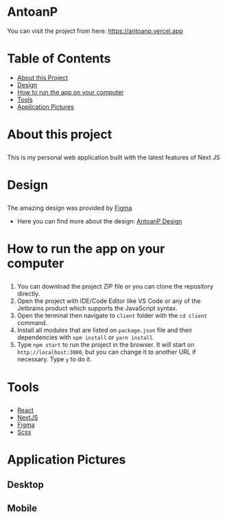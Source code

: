 # AntoanP

You can visit the project from here: https://antoanp.vercel.app

# Table of Contents
- <a href="#about">About this Project</a>
- <a href="#design">Design</a>
- <a href="#how-to-run">How to run the app on your computer</a>
- <a href="#tools">Tools</a>
- <a href="#application-pictures">Application Pictures</a>

# <p id="about">About this project</p>

This is my personal web application built with the latest features of Next JS
# <p id="design">Design</p>

The amazing design was provided by <a href="https://www.figma.com/">Figma</a>

- Here you can find more about the design: <a href="https://www.figma.com/file/bDWbt4do3mb3lc6V815EAl/AntoanP?type=design&node-id=0-1&mode=design&t=wEHXZ3yVVVcyFNeX-0">AntoanP Design</a>

# <p id="how-to-run">How to run the app on your computer</p>

1. You can download the project ZIP file or you can clone the repository directly.
2. Open the project with IDE/Code Editor like VS Code or any of the Jetbrains product which supports the JavaScript syntax.
4. Open the terminal then navigate to `client` folder with the `cd client` command.
5. Install all modules that are listed on `package.json` file and their dependencies with `npm install` or `yarn install`.
6. Type `npm start` to run the project in the browser. It will start on `http://localhost:3000`, but you can change it to another URL if necessary. Type `y` to do it.

# <p id="tools">Tools</p>

- <a href="https://react.dev/">React</a>
- <a href="https://nextjs.org/">NextJS</a>
- <a href="https://www.figma.com/">Figma</a>
- <a href="https://sass-lang.com/">Scss</a>

# <p id="application-pictures">Application Pictures</p>

## Desktop

## Mobile
